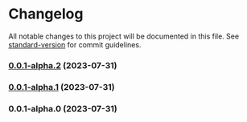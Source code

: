 # Changelog

All notable changes to this project will be documented in this file. See [standard-version](https://github.com/conventional-changelog/standard-version) for commit guidelines.

### [0.0.1-alpha.2](https://github.com/makiavellipac/portfolio-components/compare/v0.0.1-alpha.1...v0.0.1-alpha.2) (2023-07-31)

### [0.0.1-alpha.1](https://github.com/makiavellipac/portfolio-components/compare/v0.0.1-alpha.0...v0.0.1-alpha.1) (2023-07-31)

### 0.0.1-alpha.0 (2023-07-31)
